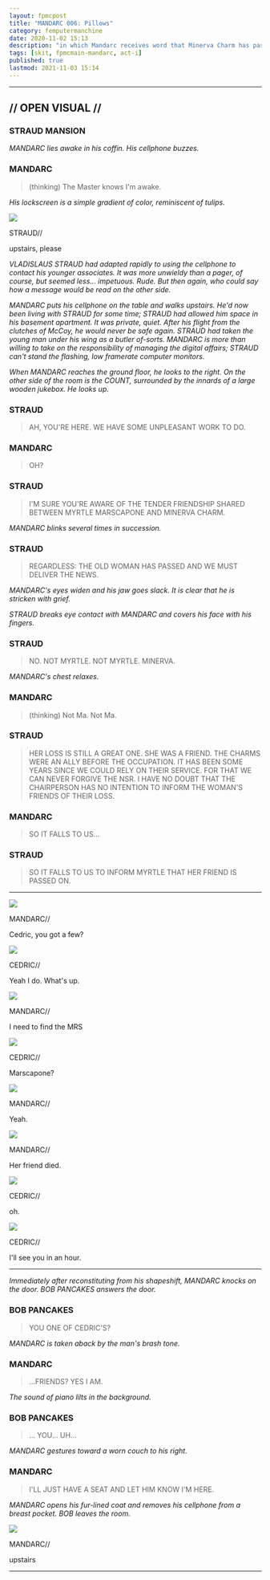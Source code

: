 ```yaml
---
layout: fpmcpost
title: "MANDARC 006: Pillows"
category: femputermanchine
date: 2020-11-02 15:13
description: "in which Mandarc receives word that Minerva Charm has passed on and arrives at Cedric's townhome"
tags: [skit, fpmcmain-mandarc, act-i]
published: true
lastmod: 2021-11-03 15:14
---
```

[//]: # ( 11/02/20  -added)
[//]: # ( 11/03/21  -title added)

*****

## // OPEN VISUAL // ##

### STRAUD MANSION ###

<I>MANDARC lies awake in his coffin. His cellphone buzzes. </i>

### MANDARC ###

> (thinking) The Master knows I'm awake.

<i>His lockscreen is a simple gradient of color, reminiscent of tulips.</i>

<div class="chat-box">
<img src="{{ site.url }}/assets/tb/straud-fine-cpt.jpg" class="chat-portrait" />
<p class="ppl-sez">STRAUD//</p>
<p class="ppl-sez">upstairs, please</p>
</div>

<i>VLADISLAUS STRAUD had adapted rapidly to using the cellphone to contact his younger associates. It was more unwieldy than a pager, of course, but seemed less... impetuous. Rude. But then again, who could say how a message would be read on the other side.</i>

<i>MANDARC puts his cellphone on the table and walks upstairs. He'd now been living with STRAUD for some time; STRAUD had allowed him space in his basement apartment. It was private, quiet. After his flight from the clutches of McCoy, he would never be safe again. STRAUD had taken the young man under his wing as a butler of-sorts. MANDARC is more than willing to take on the responsibility of managing the digital affairs; STRAUD can't stand the flashing, low framerate computer monitors.</i>

<i>When MANDARC reaches the ground floor, he looks to the right. On the other side of the room is the COUNT, surrounded by the innards of a large wooden jukebox. He looks up.</i>

### STRAUD ###

> AH, YOU'RE HERE. WE HAVE SOME UNPLEASANT WORK TO DO.

### MANDARC ###

> OH?

### STRAUD ###

> I'M SURE YOU'RE AWARE OF THE TENDER FRIENDSHIP SHARED BETWEEN MYRTLE MARSCAPONE AND MINERVA CHARM.

<I>MANDARC blinks several times in succession.</i>

### STRAUD ###

> REGARDLESS: THE OLD WOMAN HAS PASSED AND WE MUST DELIVER THE NEWS.

<I>MANDARC's eyes widen and his jaw goes slack. It is clear that he is stricken with grief.</i>

<i>STRAUD breaks eye contact with MANDARC and covers his face with his fingers.</i>

### STRAUD ###

> NO. NOT MYRTLE. NOT MYRTLE. MINERVA.

<I>MANDARC's chest relaxes.</i>

### MANDARC ###

> (thinking) Not Ma. Not Ma.

### STRAUD ###

> HER LOSS IS STILL A GREAT ONE. SHE WAS A FRIEND. THE CHARMS WERE AN ALLY BEFORE THE OCCUPATION. IT HAS BEEN SOME YEARS SINCE WE COULD RELY ON THEIR SERVICE. FOR THAT WE CAN NEVER FORGIVE THE NSR. I HAVE NO DOUBT THAT THE CHAIRPERSON HAS NO INTENTION TO INFORM THE WOMAN'S FRIENDS OF THEIR LOSS.

### MANDARC ###

> SO IT FALLS TO US...

### STRAUD ###

> SO IT FALLS TO US TO INFORM MYRTLE THAT HER FRIEND IS PASSED ON.

*****

<div class="chat-box">
<img src="{{ site.url }}/assets/tb/mandarc1.jpg" class="chat-portrait" />
<p class="ppl-sez">MANDARC//</p>
<p class="ppl-sez">Cedric, you got a few?</p>
</div>

<div class="chat-box">
<img src="{{ site.url }}/assets/tb/cedric.jpg" class="chat-portrait" />
<p class="ppl-sez">CEDRIC//</p>
<p class="ppl-sez">Yeah I do. What's up.</p>
</div>

<div class="chat-box">
<img src="{{ site.url }}/assets/tb/mandarc1.jpg" class="chat-portrait" />
<p class="ppl-sez">MANDARC//</p>
<p class="ppl-sez">I need to find the MRS</p>
</div>

<div class="chat-box">
<img src="{{ site.url }}/assets/tb/cedric.jpg" class="chat-portrait" />
<p class="ppl-sez">CEDRIC//</p>
<p class="ppl-sez">Marscapone?</p>
</div>

<div class="chat-box">
<img src="{{ site.url }}/assets/tb/mandarc1.jpg" class="chat-portrait" />
<p class="ppl-sez">MANDARC//</p>
<p class="ppl-sez">Yeah.</p>
</div>

<div class="chat-box">
<img src="{{ site.url }}/assets/tb/mandarc1.jpg" class="chat-portrait" />
<p class="ppl-sez">MANDARC//</p>
<p class="ppl-sez">Her friend died.</p>
</div>

<div class="chat-box">
<img src="{{ site.url }}/assets/tb/cedric.jpg" class="chat-portrait" />
<p class="ppl-sez">CEDRIC//</p>
<p class="ppl-sez">oh.</p>
</div>

<div class="chat-box">
<img src="{{ site.url }}/assets/tb/cedric.jpg" class="chat-portrait" />
<p class="ppl-sez">CEDRIC//</p>
<p class="ppl-sez">I'll see you in an hour.</p>
</div>

*****

<i>Immediately after reconstituting from his shapeshift, MANDARC knocks on the door. BOB PANCAKES answers the door.</i>

### BOB PANCAKES ###

> YOU ONE OF CEDRIC'S?

<I>MANDARC is taken aback by the man's brash tone.</i>

### MANDARC ###

> ...FRIENDS? YES I AM.

<I>The sound of piano lilts in the background. </i>

### BOB PANCAKES ###

> ... YOU... UH...

<I>MANDARC gestures toward a worn couch to his right. </i>

### MANDARC ###

> I'LL JUST HAVE A SEAT AND LET HIM KNOW I'M HERE.

<i>MANDARC opens his fur-lined coat and removes his cellphone from a breast pocket. BOB leaves the room.</i>

<div class="chat-box">
<img src="{{ site.url }}/assets/tb/mandarc1.jpg" class="chat-portrait" />
<p class="ppl-sez">MANDARC//</p>
<p class="ppl-sez">upstairs</p>
</div>

*****
